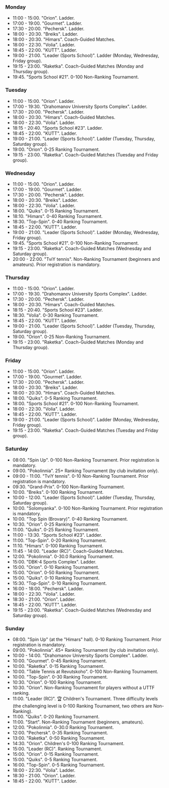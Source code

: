 ﻿
[//]: # (Use 🏆 for ranking events, 🏅 for non-ranking events, ❌ for canceled events)

<h3 id="monday">Monday</h3>

* 11:00 - 15:00. "Orion". Ladder.
* 17:00 - 19:00. "Gourmet". Ladder.
* 17:30 - 20:00. "Pechersk". Ladder.
* 18:00 - 20:30. "Breiks". Ladder.
* 18:00 - 20:30. "Himars". Coach-Guided Matches.
* 18:00 - 22:30. "Volia". Ladder.
* 18:45 - 22:00. "KUTT". Ladder.
* 19:00 - 21:00. "Leader (Sports School)". Ladder (Monday, Wednesday, Friday group).
* 19:15 - 23:00. "Raketka". Coach-Guided Matches (Monday and Thursday group).
* 19:45. "Sports School #21". 0-100 Non-Ranking Tournament.

<h3 id="tuesday">Tuesday</h3>

* 11:00 - 15:00. "Orion". Ladder.
* 17:00 - 19:30. "Drahomanov University Sports Complex". Ladder.
* 17:30 - 20:00. "Pechersk". Ladder.
* 18:00 - 20:30. "Himars". Coach-Guided Matches.
* 18:00 - 22:30. "Volia". Ladder.
* 18:15 - 20:40. "Sports School #23". Ladder.
* 18:45 - 22:00. "KUTT". Ladder.
* 19:00 - 21:00. "Leader (Sports School)". Ladder (Tuesday, Thursday, Saturday group).
* 19:00. "Orion". 0-25 Ranking Tournament.
* 19:15 - 23:00. "Raketka". Coach-Guided Matches (Tuesday and Friday group).

<h3 id="wednesday">Wednesday</h3>

* 11:00 - 15:00. "Orion". Ladder.
* 17:00 - 19:00. "Gourmet". Ladder.
* 17:30 - 20:00. "Pechersk". Ladder.
* 18:00 - 20:30. "Breiks". Ladder.
* 18:00 - 22:30. "Volia". Ladder.
* 18:00. "Quiks". 0-15 Ranking Tournament.
* 18:10. "Himars". 0-40 Ranking Tournament.
* 18:30. "Top-Spin". 0-40 Ranking Tournament.
* 18:45 - 22:00. "KUTT". Ladder.
* 19:00 - 21:00. "Leader (Sports School)". Ladder (Monday, Wednesday, Friday group).
* 19:45. "Sports School #21". 0-100 Non-Ranking Tournament.
* 19:15 - 23:00. "Raketka". Coach-Guided Matches (Wednesday and Saturday group).
* 20:00 - 22:00. "TviY tennis". Non-Ranking Tournament (beginners and amateurs). Prior registration is mandatory.

<h3 id="thursday">Thursday</h3>

* 11:00 - 15:00. "Orion". Ladder.
* 17:00 - 19:30. "Drahomanov University Sports Complex". Ladder.
* 17:30 - 20:00. "Pechersk". Ladder.
* 18:00 - 20:30. "Himars". Coach-Guided Matches.
* 18:15 - 20:40. "Sports School #23". Ladder.
* 18:30. "Volia". 0-30 Ranking Tournament.
* 18:45 - 22:00. "KUTT". Ladder.
* 19:00 - 21:00. "Leader (Sports School)". Ladder (Tuesday, Thursday, Saturday group).
* 19:00. "Orion". 0-25 Non-Ranking Tournament.
* 19:15 - 23:00. "Raketka". Coach-Guided Matches (Monday and Thursday group).

<h3 id="friday">Friday</h3>

* 11:00 - 15:00. "Orion". Ladder.
* 17:00 - 19:00. "Gourmet". Ladder.
* 17:30 - 20:00. "Pechersk". Ladder.
* 18:00 - 20:30. "Breiks". Ladder.
* 18:00 - 20:30. "Himars". Coach-Guided Matches.
* 18:00. "Quiks". 0-5 Ranking Tournament.
* 18:00. "Sports School #21". 0-100 Non-Ranking Tournament.
* 18:00 - 22:30. "Volia". Ladder.
* 18:45 - 22:00. "KUTT". Ladder.
* 19:00 - 21:00. "Leader (Sports School)". Ladder (Monday, Wednesday, Friday group).
* 19:15 - 23:00. "Raketka". Coach-Guided Matches (Tuesday and Friday group).

<h3 id="saturday">Saturday</h3>

* 08:00. "Spin Up". 0-100 Non-Ranking Tournament. Prior registration is mandatory.
* 09:00. "Pokolinnia". 25+ Ranking Tournament (by club invitation only).
* 09:00 - 11:00. "TviY tennis". 0-10 Non-Ranking Tournament. Prior registration is mandatory.
* 09:30. "Grand-Prix". 0-100 Non-Ranking Tournament.
* 10:00. "Breiks". 0-100 Ranking Tournament.
* 10:00 - 12:00. "Leader (Sports School)". Ladder (Tuesday, Thursday, Saturday group).
* 10:00. "Solomyanka". 0-100 Non-Ranking Tournament. Prior registration is mandatory.
* 10:00. "Top Spin (Brovary)". 0-40 Ranking Tournament.
* 10:30. "Orion". 0-25 Ranking Tournament.
* 11:00. "Quiks". 0-25 Ranking Tournament.
* 11:00 - 13:30. "Sports School #23". Ladder.
* 11:00. "Top-Spin". 0-20 Ranking Tournament.
* 11:10. "Himars". 0-100 Ranking Tournament.
* 11:45 - 14:00. "Leader (RC)". Coach-Guided Matches.
* 12:00. "Pokolinnia". 0-30.0 Ranking Tournament.
* 15:00. "DBK-4 Sports Complex". Ladder.
* 15:00. "Orion". 0-10 Ranking Tournament.
* 15:00. "Orion". 0-50 Ranking Tournament.
* 15:00. "Quiks". 0-10 Ranking Tournament.
* 15:30. "Top-Spin". 0-10 Ranking Tournament.
* 16:00 - 18:00. "Pechersk". Ladder.
* 18:00 - 22:30. "Volia". Ladder.
* 18:30 - 21:00. "Orion". Ladder.
* 18:45 - 22:00. "KUTT". Ladder.
* 19:15 - 23:00. "Raketka". Coach-Guided Matches (Wednesday and Saturday group).

<h3 id="sunday">Sunday</h3>

* 08:00. "Spin Up" (at the "Himars" hall). 0-10 Ranking Tournament. Prior registration is mandatory.
* 09:00. "Pokolinnia". 45+ Ranking Tournament (by club invitation only).
* 10:00 - 14:00. "Drahomanov University Sports Complex". Ladder.
* 10:00. "Gourmet". 0-45 Ranking Tournament.
* 10:00. "Raketka". 0-15 Ranking Tournament.
* 10:00. "Table Tennis at Revutskoho". 0-100 Non-Ranking Tournament.
* 10:00. "Top-Spin". 0-30 Ranking Tournament.
* 10:30. "Orion". 0-100 Ranking Tournament.
* 10:30. "Orion". Non-Ranking Tournament for players without a UTTF ranking.
* 11:00. "Leader (RC)". 🏆 Children's Tournament. Three difficulty levels (the challenging level is 0-100 Ranking Tournament, two others are Non-Ranking).
* 11:00. "Quiks". 0-20 Ranking Tournament.
* 11:00. "Start". Non-Ranking Tournament (beginners, amateurs).
* 12:00. "Pokolinnia". 0-30.0 Ranking Tournament.
* 12:00. "Pechersk". 0-35 Ranking Tournament.
* 13:00. "Raketka". 0-50 Ranking Tournament.
* 14:30. "Orion". Children's 0-100 Ranking Tournament.
* 15:00. "Leader (RC)". Ranking Tournament.
* 15:00. "Orion". 0-15 Ranking Tournament.
* 15:00. "Quiks". 0-5 Ranking Tournament.
* 16:00. "Top-Spin". 0-5 Ranking Tournament.
* 18:00 - 22:30. "Volia". Ladder.
* 18:30 - 21:00. "Orion". Ladder.
* 18:45 - 22:00. "KUTT". Ladder.
